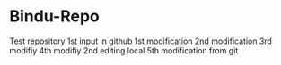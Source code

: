 # Bindu-Repo
Test repository
1st input in github
1st modification
2nd modification
3rd modifiy
4th modifiy
2nd editing local
5th modification from git       
